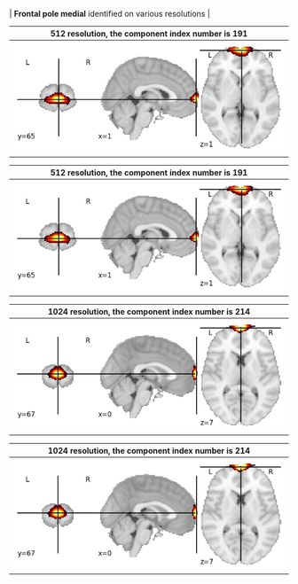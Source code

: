 


| **Frontal pole medial** identified on various resolutions |

| 512 resolution, the component index number is 191|  
|:---:|  
| ![Component 512](../512/final/191.jpg "From component 512: Frontal pole medial") |

| 512 resolution, the component index number is 191|  
|:---:|  
| ![Component 512](../512/final/191.jpg "From component 512: Frontal pole medial") |

| 1024 resolution, the component index number is 214|  
|:---:|  
| ![Component 1024](../1024/final/214.jpg "From component 1024: Frontal pole medial") |

| 1024 resolution, the component index number is 214|  
|:---:|  
| ![Component 1024](../1024/final/214.jpg "From component 1024: Frontal pole medial") |